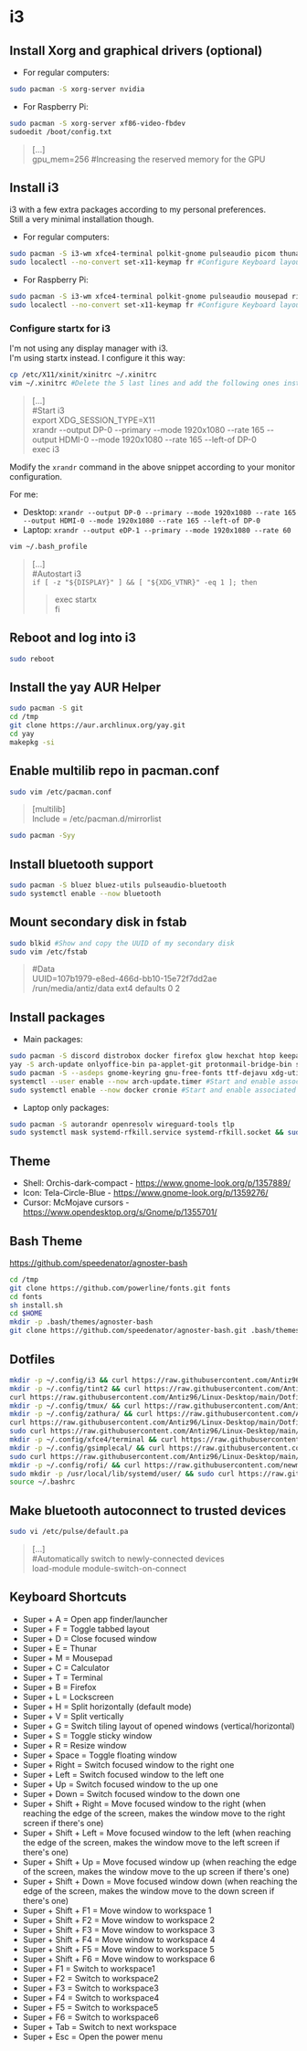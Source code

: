 # i3

## Install Xorg and graphical drivers (optional)

- For regular computers:

```bash
sudo pacman -S xorg-server nvidia
```

- For Raspberry Pi:

```bash
sudo pacman -S xorg-server xf86-video-fbdev
sudoedit /boot/config.txt
```

> [...]  
> gpu_mem=256 #Increasing the reserved memory for the GPU

## Install i3

i3 with a few extra packages according to my personal preferences.  
Still a very minimal installation though.

- For regular computers:

```bash
sudo pacman -S i3-wm xfce4-terminal polkit-gnome pulseaudio picom thunar thunar-archive-plugin file-roller gvfs xdg-user-dirs mousepad ristretto flameshot notification-daemon gnome-calculator network-manager-applet blueman redshift openssh xorg-xinit xorg-xrandr xautolock i3lock lxappearance numlockx playerctl gsimplecal tint2 feh
sudo localectl --no-convert set-x11-keymap fr #Configure Keyboard layout for x11
```

- For Raspberry Pi:

```bash
sudo pacman -S i3-wm xfce4-terminal polkit-gnome pulseaudio mousepad ristretto thunar thunar-archive-plugin file-roller gvfs notification-daemon xdg-user-dirs network-manager-applet xorg-xinit xorg-xrandr i3lock numlockx playerctl tint2 feh
sudo localectl --no-convert set-x11-keymap fr #Configure Keyboard layout for x11
```

### Configure startx for i3

I'm not using any display manager with i3.  
I'm using startx instead. I configure it this way:

```bash
cp /etc/X11/xinit/xinitrc ~/.xinitrc
vim ~/.xinitrc #Delete the 5 last lines and add the following ones instead
```

> [...]  
> #Start i3  
> export XDG_SESSION_TYPE=X11  
> xrandr --output DP-0 --primary --mode 1920x1080 --rate 165 --output HDMI-0 --mode 1920x1080 --rate 165 --left-of DP-0  
> exec i3

Modify the `xrandr` command in the above snippet according to your monitor configuration.

For me:

- Desktop: `xrandr --output DP-0 --primary --mode 1920x1080 --rate 165 --output HDMI-0 --mode 1920x1080 --rate 165 --left-of DP-0`
- Laptop: `xrandr --output eDP-1 --primary --mode 1920x1080 --rate 60`

```bash
vim ~/.bash_profile
```

> [...]  
> #Autostart i3  
> ``if [ -z "${DISPLAY}" ] && [ "${XDG_VTNR}" -eq 1 ]; then``  
> > exec startx  
> fi

## Reboot and log into i3

```bash
sudo reboot
```

## Install the yay AUR Helper

```bash
sudo pacman -S git
cd /tmp
git clone https://aur.archlinux.org/yay.git
cd yay
makepkg -si
```

## Enable multilib repo in pacman.conf

```bash
sudo vim /etc/pacman.conf
```

> [multilib]  
> Include = /etc/pacman.d/mirrorlist

```bash
sudo pacman -Syy
```

## Install bluetooth support

```bash
sudo pacman -S bluez bluez-utils pulseaudio-bluetooth
sudo systemctl enable --now bluetooth
```

## Mount secondary disk in fstab

```bash
sudo blkid #Show and copy the UUID of my secondary disk
sudo vim /etc/fstab
```

> #Data  
> UUID=107b1979-e8ed-466d-bb10-15e72f7dd2ae       /run/media/antiz/data         ext4          defaults 0 2

## Install packages

- Main packages:

```bash
sudo pacman -S discord distrobox docker firefox glow hexchat htop keepassxc mlocate neofetch noto-fonts-emoji ntfs-3g rofi steam systray-x thunderbird tmux virt-viewer vlc xclip zathura zathura-pdf-poppler #Main packages from Arch repos
yay -S arch-update onlyoffice-bin pa-applet-git protonmail-bridge-bin spotify timeshift ventoy-bin zaman #Main packages from the AUR
sudo pacman -S --asdeps gnome-keyring gnu-free-fonts ttf-dejavu xdg-utils #Optional dependencies that I need for the above packages
systemctl --user enable --now arch-update.timer #Start and enable associated timers
sudo systemctl enable --now docker cronie #Start and enable associated services
```

- Laptop only packages:

```bash
sudo pacman -S autorandr openresolv wireguard-tools tlp
sudo systemctl mask systemd-rfkill.service systemd-rfkill.socket && sudo systemctl enable --now tlp.service
```

## Theme

- Shell: Orchis-dark-compact - <https://www.gnome-look.org/p/1357889/>
- Icon: Tela-Circle-Blue - <https://www.gnome-look.org/p/1359276/>
- Cursor: McMojave cursors - <https://www.opendesktop.org/s/Gnome/p/1355701/>

## Bash Theme

<https://github.com/speedenator/agnoster-bash>

```bash
cd /tmp
git clone https://github.com/powerline/fonts.git fonts
cd fonts
sh install.sh
cd $HOME
mkdir -p .bash/themes/agnoster-bash
git clone https://github.com/speedenator/agnoster-bash.git .bash/themes/agnoster-bash
```

## Dotfiles

```bash
mkdir -p ~/.config/i3 && curl https://raw.githubusercontent.com/Antiz96/Linux-Desktop/main/Dotfiles/i3/i3-config -o ~/.config/i3/config && curl https://raw.githubusercontent.com/Antiz96/Linux-Desktop/main/Dotfiles/i3/lock.png -o ~/.config/i3/lock.png && curl https://raw.githubusercontent.com/Antiz96/Linux-Desktop/main/Dotfiles/i3/wallpaper.jpg -o ~/.config/i3/wallpaper.jpg && curl https://raw.githubusercontent.com/Antiz96/Linux-Desktop/main/Dotfiles/i3/shutdown.svg -o ~/.config/i3/shutdown.svg
mkdir -p ~/.config/tint2 && curl https://raw.githubusercontent.com/Antiz96/Linux-Desktop/main/Dotfiles/i3/Arch_Taskbar.png -o ~/.config/tint2/Arch_Taskbar.png && curl https://raw.githubusercontent.com/Antiz96/Linux-Desktop/main/Dotfiles/i3/caffeine-cup-empty.svg -o ~/.config/tint2/caffeine-cup-empty.svg && curl https://raw.githubusercontent.com/Antiz96/Linux-Desktop/main/Dotfiles/i3/caffeine-cup-full.svg -o ~/.config/tint2/caffeine-cup-full.svg && cp -f ~/.config/tint2/caffeine-cup-empty.svg ~/.config/tint2/autolock.svg && curl https://raw.githubusercontent.com/Antiz96/Linux-Desktop/main/Dotfiles/i3/tint2rc -o ~/.config/tint2/tint2rc
curl https://raw.githubusercontent.com/Antiz96/Linux-Desktop/main/Dotfiles/Bashrc/Arch -o ~/.bashrc
mkdir -p ~/.config/tmux/ && curl https://raw.githubusercontent.com/Antiz96/Linux-Desktop/main/Dotfiles/General/tmux.conf -o ~/.config/tmux/tmux.conf
mkdir -p ~/.config/zathura/ && curl https://raw.githubusercontent.com/Antiz96/Linux-Desktop/main/Dotfiles/General/zathurarc -o ~/.config/zathura/zathurarc && xdg-mime default org.pwmt.zathura.desktop application/pdf
curl https://raw.githubusercontent.com/Antiz96/Linux-Desktop/main/Dotfiles/General/vimrc -o ~/.vimrc && mkdir -p ~/.vim/colors && curl https://raw.githubusercontent.com/vv9k/vim-github-dark/master/colors/ghdark.vim -o ~/.vim/colors/ghdark.vim
sudo curl https://raw.githubusercontent.com/Antiz96/Linux-Desktop/main/Dotfiles/General/picom.conf -o /etc/xdg/picom.conf
mkdir -p ~/.config/xfce4/terminal && curl https://raw.githubusercontent.com/Antiz96/Linux-Desktop/main/Dotfiles/General/xfce4-terminalrc -o ~/.config/xfce4/terminal/terminalrc
mkdir -p ~/.config/gsimplecal/ && curl https://raw.githubusercontent.com/Antiz96/Linux-Desktop/main/Dotfiles/General/gsimplecal-config -o ~/.config/gsimplecal/config
sudo curl https://raw.githubusercontent.com/Antiz96/Linux-Desktop/main/Dotfiles/General/90-touchpad.conf -o /etc/X11/xorg.conf.d/90-touchpad.conf
mkdir -p ~/.config/rofi/ && curl https://raw.githubusercontent.com/newmanls/rofi-themes-collection/master/themes/spotlight-dark.rasi -o ~/.config/rofi/spotlight-dark.rasi && sed -i s/border-radius:\ \ 8/border-radius:\ \ 0/ ~/.config/rofi/spotlight-dark.rasi && sed -i "/\bplaceholder\b/d" ~/.config/rofi/spotlight-dark.rasi && curl https://raw.githubusercontent.com/Antiz96/Linux-Desktop/main/Dotfiles/General/rofi-config -o ~/.config/rofi/config.rasi
sudo mkdir -p /usr/local/lib/systemd/user/ && sudo curl https://raw.githubusercontent.com/Antiz96/Linux-Desktop/main/Dotfiles/General/mpris-proxy.service -o /usr/local/lib/systemd/user/mpris-proxy.service && systemctl --user daemon-reload && systemctl --user enable --now mpris-proxy.service
source ~/.bashrc
```

## Make bluetooth autoconnect to trusted devices

```bash
sudo vi /etc/pulse/default.pa
```

> [...]  
> #Automatically switch to newly-connected devices  
> load-module module-switch-on-connect

## Keyboard Shortcuts

- Super + A = Open app finder/launcher
- Super + F = Toggle tabbed layout
- Super + D = Close focused window
- Super + E = Thunar
- Super + M = Mousepad
- Super + C = Calculator
- Super + T = Terminal
- Super + B = Firefox
- Super + L = Lockscreen
- Super + H = Split horizontally (default mode)
- Super + V = Split vertically
- Super + G = Switch tiling layout of opened windows (vertical/horizontal)
- Super + S = Toggle sticky window
- Super + R = Resize window
- Super + Space = Toggle floating window
- Super + Right = Switch focused window to the right one
- Super + Left = Switch focused window to the left one
- Super + Up = Switch focused window to the up one
- Super + Down = Switch focused window to the down one
- Super + Shift + Right = Move focused window to the right (when reaching the edge of the screen, makes the window move to the right screen if there's one)
- Super + Shift + Left = Move focused window to the left (when reaching the edge of the screen, makes the window move to the left screen if there's one)
- Super + Shift + Up = Move focused window up (when reaching the edge of the screen, makes the window move to the up screen if there's one)
- Super + Shift + Down = Move focused window down (when reaching the edge of the screen, makes the window move to the down screen if there's one)
- Super + Shift + F1 = Move window to workspace 1
- Super + Shift + F2 = Move window to workspace 2
- Super + Shift + F3 = Move window to workspace 3
- Super + Shift + F4 = Move window to workspace 4
- Super + Shift + F5 = Move window to workspace 5
- Super + Shift + F6 = Move window to workspace 6
- Super + F1 = Switch to workspace1
- Super + F2 = Switch to workspace2
- Super + F3 = Switch to workspace3
- Super + F4 = Switch to workspace4
- Super + F5 = Switch to workspace5
- Super + F6 = Switch to workspace6
- Super + Tab = Switch to next workspace
- Super + Esc = Open the power menu
